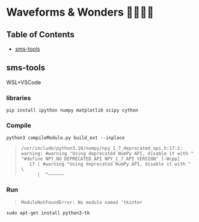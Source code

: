 # Waveforms & Wonders 🦦🌊🦦🌊

## Table of Contents
- [sms-tools](#sms-tools)


## sms-tools 
WSL+VSCode
### libraries
```
pip install ipython numpy matplotlib scipy cython
```
### Compile
```
python3 compileModule.py build_ext --inplace
```

> ```
> /usr/include/python3.10/numpy/npy_1_7_deprecated_api.h:17:2: warning: #warning "Using deprecated NumPy API, disable it with " "#define NPY_NO_DEPRECATED_API NPY_1_7_API_VERSION" [-Wcpp]
>    17 | #warning "Using deprecated NumPy API, disable it with " \
>       |  ^~~~~~~
> ```

### Run
> ```
> ModuleNotFoundError: No module named 'tkinter
> ```

```
sudo apt-get install python3-tk
```
